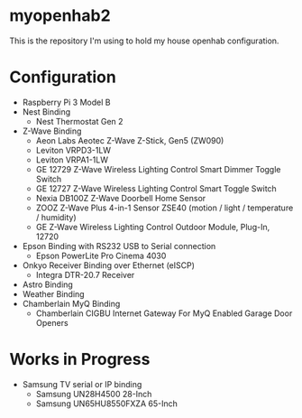 # myopenhab2
This is the repository I'm using to hold my house openhab configuration.

# Configuration
* Raspberry Pi 3 Model B
* Nest Binding
  * Nest Thermostat Gen 2
* Z-Wave Binding
  * Aeon Labs Aeotec Z-Wave Z-Stick, Gen5 (ZW090)
  * Leviton VRPD3-1LW
  * Leviton VRPA1-1LW
  * GE 12729 Z-Wave Wireless Lighting Control Smart Dimmer Toggle Switch
  * GE 12727 Z-Wave Wireless Lighting Control Smart Toggle Switch
  * Nexia DB100Z Z-Wave Doorbell Home Sensor
  * ZOOZ Z-Wave Plus 4-in-1 Sensor ZSE40 (motion / light / temperature / humidity)
  * GE Z-Wave Wireless Lighting Control Outdoor Module, Plug-In, 12720
* Epson Binding with RS232 USB to Serial connection
  * Epson PowerLite Pro Cinema 4030
* Onkyo Receiver Binding over Ethernet (eISCP)
  * Integra DTR-20.7 Receiver
* Astro Binding
* Weather Binding
* Chamberlain MyQ Binding
  * Chamberlain CIGBU Internet Gateway For MyQ Enabled Garage Door Openers

# Works in Progress
* Samsung TV serial or IP binding
  * Samsung UN28H4500 28-Inch
  * Samsung UN65HU8550FXZA 65-Inch
